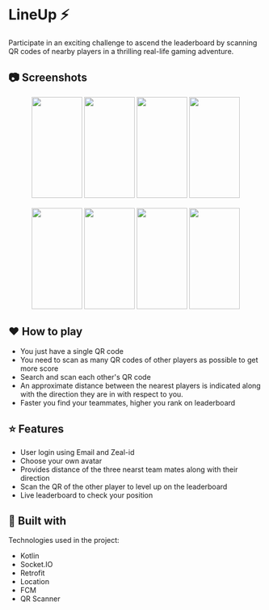 # LineUp ⚡ 

Participate in an exciting challenge to ascend the leaderboard by scanning QR codes of nearby players in a thrilling real-life gaming adventure.

## 📷 Screenshots
<div align="center">
  <img src="https://github.com/phoenix-kanak/Lineup/assets/132151345/a20fc067-acd8-45ed-b6a4-fc6b119e4d1a" width="100" height="200">
  <img src="https://github.com/phoenix-kanak/Lineup/assets/132151345/c800b979-a917-4fef-8192-ca66a6abb8a9" width="100" height="200">
  <img src="https://github.com/phoenix-kanak/Lineup/assets/132151345/55936236-3363-46e3-9773-73c8e773c714" width="100" height="200">
  <img src="https://github.com/phoenix-kanak/Lineup/assets/132151345/f3c80034-7171-4642-8e72-66ab39ffa430" width="100" height="200">
</div>
<br>
<div align="center">
  <img src="https://github.com/phoenix-kanak/Lineup/assets/132151345/3e082cde-9ad8-4d60-b2da-594e0fdbf55e" width="100" height="200">
  <img src="https://github.com/phoenix-kanak/Lineup/assets/132151345/a7eb4582-6402-45b6-9adc-7efe6a3f192b" width="100" height="200">
  <img src="https://github.com/phoenix-kanak/Lineup/assets/132151345/877bbb7f-a5c2-4b8b-ac9c-e01bc27c9c05" width="100" height="200">
  <img src="https://github.com/phoenix-kanak/Lineup/assets/132151345/085fedf7-7ccf-4b94-b407-f578e0f8b07e" width="100" height="200">
</div>

## ❤️ How to play
- You just have a single QR code
- You need to scan as many QR codes of other players as possible to get more score
- Search and scan each other's QR code
- An approximate distance between the nearest players is indicated along with the direction they are in with respect to you.
- Faster you find your teammates, higher you rank on leaderboard


## ⭐ Features
- User login using Email and Zeal-id
- Choose your own avatar
- Provides distance of the three nearst team mates along with their direction
- Scan the QR of the other player to level up on the leaderboard
- Live leaderboard to check your position

## 🔧 Built with
Technologies used in the project:
- Kotlin
- Socket.IO
- Retrofit
- Location
- FCM
- QR Scanner



